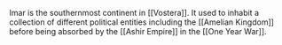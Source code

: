 Imar is the southernmost continent in [[Vostera]]. It used to inhabit a collection of different political entities including the [[Amelian Kingdom]] before being absorbed by the [[Ashir Empire]] in the [[One Year War]]. 
